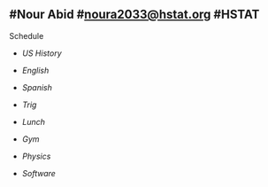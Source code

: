 #Nour Abid
#noura2033@hstat.org
#HSTAT
---
Schedule  

* _US History_

* _English_

* _Spanish_

* _Trig_

* _Lunch_

* _Gym_

* _Physics_

* _Software_

